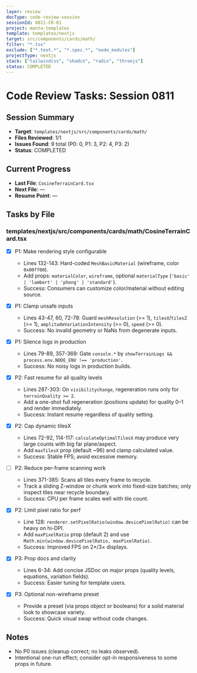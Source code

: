 ```yaml
---
layer: review
docType: code-review-session
sessionId: 0811-CR-01
project: manta-templates
template: templates/nextjs
target: src/components/cards/math/
filter: "*.tsx"
exclude: ["*.test.*", "*.spec.*", "node_modules"]
projectType: nextjs
stack: ["tailwindcss", "shadcn", "radix", "threejs"]
status: COMPLETED
---
```


# Code Review Tasks: Session 0811

## Session Summary
- **Target**: `templates/nextjs/src/components/cards/math/`
- **Files Reviewed**: 1/1
- **Issues Found**: 9 total (P0: 0, P1: 3, P2: 4, P3: 2)
- **Status**: COMPLETED

## Current Progress
- **Last File**: `CosineTerrainCard.tsx`
- **Next File**: —
- **Resume Point**: —

## Tasks by File

### templates/nextjs/src/components/cards/math/CosineTerrainCard.tsx

- [x] P1: Make rendering style configurable
  - Lines 132-143: Hard-coded `MeshBasicMaterial` (wireframe, color `0x00ff00`).
  - Add props: `materialColor`, `wireframe`, optional `materialType` (`'basic' | 'lambert' | 'phong' | 'standard'`).
  - Success: Consumers can customize color/material without editing source.

- [x] P1: Clamp unsafe inputs
  - Lines 43-47, 60, 72-78: Guard `meshResolution` (>= 1), `tilesX`/`tilesZ` (>= 1), `amplitudeVariationIntensity` (>= 0), `speed` (>= 0).
  - Success: No invalid geometry or NaNs from degenerate inputs.

- [x] P1: Silence logs in production
  - Lines 79-89, 357-369: Gate `console.*` by `showTerrainLogs && process.env.NODE_ENV !== 'production'`.
  - Success: No noisy logs in production builds.

- [x] P2: Fast resume for all quality levels
  - Lines 287-303: On `visibilitychange`, regeneration runs only for `terrainQuality >= 2`.
  - Add a one-shot full regeneration (positions update) for quality 0–1 and render immediately.
  - Success: Instant resume regardless of quality setting.

- [x] P2: Cap dynamic tilesX
  - Lines 72-92, 114-117: `calculateOptimalTilesX` may produce very large counts with big far plane/aspect.
  - Add `maxTilesX` prop (default ~96) and clamp calculated value.
  - Success: Stable FPS; avoid excessive memory.

- [ ] P2: Reduce per-frame scanning work
  - Lines 371-385: Scans all tiles every frame to recycle.
  - Track a sliding Z-window or chunk work into fixed-size batches; only inspect tiles near recycle boundary.
  - Success: CPU per frame scales well with tile count.

- [x] P2: Limit pixel ratio for perf
  - Line 128: `renderer.setPixelRatio(window.devicePixelRatio)` can be heavy on hi-DPI.
  - Add `maxPixelRatio` prop (default 2) and use `Math.min(window.devicePixelRatio, maxPixelRatio)`.
  - Success: Improved FPS on 2×/3× displays.

- [x] P3: Prop docs and clarity
  - Lines 6-34: Add concise JSDoc on major props (quality levels, equations, variation fields).
  - Success: Easier tuning for template users.

- [x] P3: Optional non-wireframe preset
  - Provide a preset (via props object or booleans) for a solid material look to showcase variety.
  - Success: Quick visual swap without code changes.

## Notes
- No P0 issues (cleanup correct; no leaks observed).
- Intentional one-run effect; consider opt-in responsiveness to some props in future.


